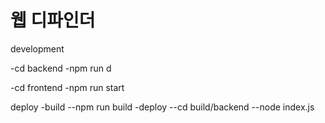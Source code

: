 <h1>웹 디파인더</h1>

development

-cd backend
-npm run d

-cd frontend
-npm run start

deploy
-build
--npm run build
-deploy
--cd build/backend
--node index.js
